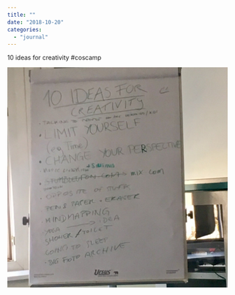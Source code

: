 ```yaml
---
title: ""
date: "2018-10-20"
categories: 
  - "journal"
---
```


10 ideas for creativity #coscamp

![](images/29ed3b98e4.jpg)
